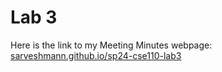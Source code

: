 # Lab 3
Here is the link to my Meeting Minutes webpage: [sarveshmann.github.io/sp24-cse110-lab3](https://sarveshmann.github.io/sp24-cse110-lab3)
